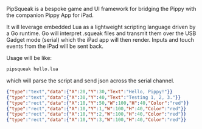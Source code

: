 PipSqueak is a bespoke game and UI framework for bridging the Pippy with the companion Pippy App for iPad.

It will leverage embedded Lua as a lightweight scripting language driven by a Go runtime. Go will interpret .squeak files and transmit them over the USB Gadget mode (serial) which the iPad app will then render. Inputs and touch events from the iPad will be sent back.

Usage will be like:

```sh
pipsqueak hello.lua
```

which will parse the script and send json across the serial channel.

```json
{"type":"text","data":{"X":20,"Y":30,"Text":"Hello, Pippy!"}}
{"type":"text","data":{"X":30,"Y":40,"Text":"Testing 1, 2, 3."}}
{"type":"rect","data":{"X":10,"Y":50,"W":100,"H":40,"Color":"red"}}
{"type":"rect","data":{"X":10,"Y":1,"W":100,"H":40,"Color":"red"}}
{"type":"rect","data":{"X":10,"Y":2,"W":100,"H":40,"Color":"red"}}
{"type":"rect","data":{"X":10,"Y":3,"W":100,"H":40,"Color":"red"}}
```

